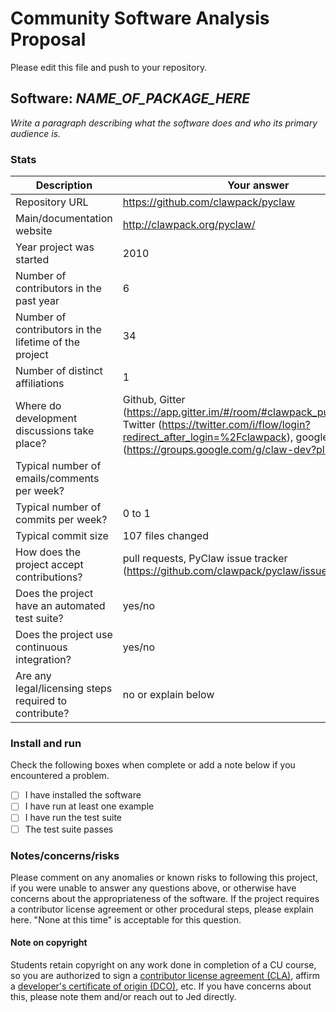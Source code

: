 # Community Software Analysis Proposal
Please edit this file and push to your repository.

## Software: *NAME_OF_PACKAGE_HERE*

*Write a paragraph describing what the software does and who its
primary audience is.*

### Stats

| Description | Your answer |
|---------|-----------|
| Repository URL |  https://github.com/clawpack/pyclaw  |
| Main/documentation website |   http://clawpack.org/pyclaw/  |
| Year project was started | 2010  |
| Number of contributors in the past year | 6 |
| Number of contributors in the lifetime of the project | 34  |
| Number of distinct affiliations | 1 |
| Where do development discussions take place? | Github, Gitter (https://app.gitter.im/#/room/#clawpack_public:gitter.im), Twitter (https://twitter.com/i/flow/login?redirect_after_login=%2Fclawpack), google group (https://groups.google.com/g/claw-dev?pli=1).  |
| Typical number of emails/comments per week? |  |
| Typical number of commits per week? | 0 to 1 |
| Typical commit size | 107 files changed |
| How does the project accept contributions? | pull requests, PyClaw issue tracker (https://github.com/clawpack/pyclaw/issues)   |
| Does the project have an automated test suite? | yes/no |
| Does the project use continuous integration? | yes/no |
| Are any legal/licensing steps required to contribute? | no or explain below |

### Install and run

Check the following boxes when complete or add a note below if you
encountered a problem.

- [ ] I have installed the software
- [ ] I have run at least one example
- [ ] I have run the test suite
- [ ] The test suite passes

### Notes/concerns/risks

Please comment on any anomalies or known risks to following this
project, if you were unable to answer any questions above, or
otherwise have concerns about the appropriateness of the software.  If
the project requires a contributor license agreement or other
procedural steps, please explain here.  "None at this time" is
acceptable for this question.

#### Note on copyright
Students retain copyright on any work done in completion of a CU
course, so you are authorized to sign a [contributor license
agreement (CLA)](https://en.wikipedia.org/wiki/Contributor_License_Agreement),
affirm a [developer's certificate of
origin (DCO)](https://en.wikipedia.org/wiki/Developer_Certificate_of_Origin),
etc.  If you have concerns about this, please note them and/or reach
out to Jed directly.
